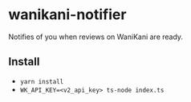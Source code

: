 # wanikani-notifier

Notifies of you when reviews on WaniKani are ready.

## Install

* `yarn install`
* `WK_API_KEY=<v2_api_key> ts-node index.ts`